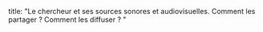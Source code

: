 title: "Le chercheur et ses sources sonores et audiovisuelles. Comment les partager ? Comment les diffuser ? "